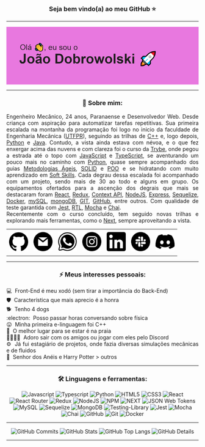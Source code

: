 ### <div align="center">Seja bem vindo(a) ao meu GitHub ⭐</div>

-----

<img align="center" alt="Header" src="https://raw.githubusercontent.com/JoaoDobrowolski/JoaoDobrowolski/main/img/gitIntro.png"/>

-----

### <div align="center">👣 Sobre mim:</div>
<div align="justify">
<p>
Engenheiro Mecânico, 24 anos, Paranaense e Desenvolvedor Web. Desde criança com aspiração para automatizar tarefas repetitivas. Sua primeira escalada na montanha da programação foi logo no inicio da faculdade de Engenharia Mecânica (<a href="http://www.utfpr.edu.br/" target="_blank">UTFPR</a>), seguindo as trilhas de <a href="https://blog.betrybe.com/linguagem-de-programacao/cpp/" target="_blank">C++</a> e, logo depois, <a href="https://www.python.org/" target="_blank">Python</a> e <a href="https://blog.betrybe.com/java/" target="_blank">Java</a>. Contudo, a vista ainda estava com névoa, e o que fez enxergar acima das nuvens e com clareza foi o curso da <a href="https://www.betrybe.com/" target="_blank">Trybe</a>, onde pegou a estrada até o topo com <a href="https://developer.mozilla.org/pt-BR/docs/Web/JavaScript" target="_blank">JavaScript</a> e <a href="https://www.typescriptlang.org/" target="_blank">TypeScript</a>, se aventurando um pouco mais no caminho com <a href="https://www.python.org/" target="_blank">Python</a>, quase sempre acompanhado dos guias <a href="https://blog.betrybe.com/carreira/metodologias-ageis/" target="_blank">Metodologias Ágeis</a>, <a href="https://blog.betrybe.com/linguagem-de-programacao/solid-cinco-principios-poo/" target="_blank">SOLID</a> e <a href="https://blog.betrybe.com/tecnologia/poo-programacao-orientada-a-objetos/" target="_blank">POO</a> e se hidratando com muito aprendizado em <a href="https://blog.betrybe.com/soft-skills/" target="_blank">Soft Skills</a>. Cada degrau dessa escalada foi acompanhado com um projeto, sendo mais de 30 ao todo e alguns em grupo. Os equipamentos ofertados para a ascenção dos degrais que mais se destacaram foram <a href="https://pt-br.reactjs.org/" target="_blank">React</a>, <a href="https://react-redux.js.org/" target="_blank">Redux</a>, <a href="https://pt-br.reactjs.org/docs/context.html" target="_blank">Context API</a>, <a href="https://nodejs.org/en" target="_blank">NodeJS</a>, <a href="https://expressjs.com/pt-br/" target="_blank">Express</a>, <a href="https://sequelize.org/" target="_blank">Sequelize</a>, <a href="https://www.docker.com/" target="_blank">Docker</a>, <a href="https://www.mysql.com/" target="_blank">mySQL</a>, <a href="https://www.mongodb.com/" target="_blank">mongoDB</a>, <a href="https://git-scm.com/" target="_blank">GIT</a>, <a href="https://github.com/" target="_blank">GitHub</a>, entre outros. Com qualidade de teste garantida com <a href="https://jestjs.io/pt-BR/" target="_blank">Jest</a>, <a href="https://testing-library.com/docs/react-testing-library/intro/" target="_blank">RTL</a>, <a href="https://mochajs.org/" target="_blank">Mocha</a> e <a href="https://www.chaijs.com/" target="_blank">Chai</a>.<br>
Recentemente com o curso concluído, tem seguido novas trilhas e explorando mais ferramentas, como o <a href="https://nextjs.org/" target="_blank">Next</a>, sempre aproveitando a vista.
</p>
</div>

<div align="center">
<table>
<tr>
 <td align="center" colspan="11"></td>
</tr> 
<tr>
<td><a href="https://github.com/JoaoDobrowolski" target="_blank"><img src="https://github.com/JoaoDobrowolski/JoaoDobrowolski/blob/main/img/github.png?raw=true" width="50px" height="50px"/></a>
</td>
<td><a href="mailto:joaodobrowolski@outlook.com" target="_blank"><img src="https://github.com/JoaoDobrowolski/JoaoDobrowolski/blob/main/img/email.png?raw=true" width="50px" height="50px"/></a>
</td>
<td><a href="https://wa.me/5542999998887" target="_blank"><img src="https://github.com/JoaoDobrowolski/JoaoDobrowolski/blob/main/img/wpp.png?raw=true" width="50px" height="50px"/></a>
</td>
<td><a href="https://www.instagram.com/joaodobrowolski/" target="_blank"><img src="https://github.com/JoaoDobrowolski/JoaoDobrowolski/blob/main/img/insta.png?raw=true" width="50px" height="50px"/></a>
</td>
<td><a href="https://www.linkedin.com/in/joaodobrowolski/" target="_blank"><img src="https://github.com/JoaoDobrowolski/JoaoDobrowolski/blob/main/img/linkedin.png?raw=true" width="50px" height="50px"/></a>
</td>
<td><a href="https://slack.com/app_redirect?channel=U037PTJ6Q66"><img src="https://github.com/JoaoDobrowolski/JoaoDobrowolski/blob/main/img/slack.png?raw=true" width="50px" height="50px"/></a>
</td>
<td><a href="https://discordapp.com/users/JoaoDobrowolski#3961" target="_blank"><img src="https://github.com/JoaoDobrowolski/JoaoDobrowolski/blob/main/img/discord.png?raw=true" width="50px" height="50px"/></a>
</td>
<tr>
<td align="center" colspan="11"></td>
</tr> 
</table>
</div>

-----

### <div align="center">⚡ Meus interesses pessoais:</div>

<div align="justify">
<p>
💻&nbsp; Front-End é meu xodó (sem tirar a importância do Back-End)<br>
🛡️&nbsp; Característica que mais aprecio é a honra<br>
🐕&nbsp; Tenho 4 dogs<br>
:electron:&nbsp; Posso passar horas conversando sobre física<br>
😛&nbsp; Minha primeira e-linguagem foi C++<br>
🌊&nbsp; O melhor lugar para se estar é na praia<br>
👨‍👩‍👧‍👦&nbsp; Adoro sair com os amigos ou jogar com eles pelo Discord<br>
⚙️&nbsp; Já fui estagiário de projetos, onde fazia diversas simulações mecânicas e de fluidos<br>
🧙&nbsp; Senhor dos Anéis e Harry Potter > outros
</p>
</div>

-----

### <div align="center">🛠️ Linguagens e ferramentas:</div>

<div align="center">
<img alt="Javascript" src="https://img.shields.io/badge/javascript-%23323330.svg?style=for-the-badge&logo=javascript&logoColor=%23F7DF1E">
<img alt="Typescript" src="https://img.shields.io/badge/typescript-%23007ACC.svg?style=for-the-badge&logo=typescript&logoColor=white">
<img alt="Python" src="https://img.shields.io/badge/python-%23323330.svg?style=for-the-badge&logo=python&logoColor=#3776AB">
<img alt="HTML5" src="https://img.shields.io/badge/html5-%23E34F26.svg?style=for-the-badge&logo=html5&logoColor=white">
<img alt="CSS3" src="https://img.shields.io/badge/css3-%231572B6.svg?style=for-the-badge&logo=css3&logoColor=white">
<img alt="React" src="https://img.shields.io/badge/react-%2320232a.svg?style=for-the-badge&logo=react&logoColor=%2361DAFB">
<img alt="React Router" src="https://img.shields.io/badge/React_Router-CA4245?style=for-the-badge&logo=react-router&logoColor=white">
<img alt="Redux" src="https://img.shields.io/badge/redux-%23593d88.svg?style=for-the-badge&logo=redux&logoColor=white">
<img alt="NodeJS" src="https://img.shields.io/badge/node.js-6DA55F?style=for-the-badge&logo=node.js&logoColor=white">
<img alt="NPM" src="https://img.shields.io/badge/NPM-%23000000.svg?style=for-the-badge&logo=npm&logoColor=white">
<img alt="NEXT" src="https://img.shields.io/badge/next.js-000000?style=for-the-badge&logo=nextdotjs&logoColor=white">
<img alt="JSON Web Tokens" src="https://img.shields.io/badge/JSON%20Web%20Tokens-000000.svg?style=for-the-badge&logo=JSON-Web-Tokens&logoColor=white">
<img alt="MySQL" src="https://img.shields.io/badge/mysql-%2300f.svg?style=for-the-badge&logo=mysql&logoColor=white">
<img alt="Sequelize" src="https://img.shields.io/badge/Sequelize-52B0E7?style=for-the-badge&logo=Sequelize&logoColor=white">
<img alt="MongoDB" src="https://img.shields.io/badge/MongoDB-%234ea94b.svg?style=for-the-badge&logo=mongodb&logoColor=white">
<img alt="Testing-Library" src="https://img.shields.io/badge/-TestingLibrary-%23E33332?style=for-the-badge&logo=testing-library&logoColor=white">
<img alt="Jest" src="https://img.shields.io/badge/-jest-%23C21325?style=for-the-badge&logo=jest&logoColor=white">
<img alt="Mocha" src="https://img.shields.io/badge/-mocha-%238D6748?style=for-the-badge&logo=mocha&logoColor=white">
<img alt="Chai" src="https://img.shields.io/badge/Chai-A30701.svg?style=for-the-badge&logo=Chai&logoColor=white">
<img alt="GitHub" src="https://img.shields.io/badge/github-%23121011.svg?style=for-the-badge&logo=github&logoColor=white">
<img alt="Git" src="https://img.shields.io/badge/git-%23F05033.svg?style=for-the-badge&logo=git&logoColor=white">
<img alt="Docker" src="https://img.shields.io/badge/docker-%230db7ed.svg?style=for-the-badge&logo=docker&logoColor=white">
</div>

-----

<div align="center">
<img alt="GitHub Commits" width="200px" src="http://github-profile-summary-cards.vercel.app/api/cards/productive-time?username=JoaoDobrowolski&theme=dark&utcOffset=3"/>
<img alt="GitHub Stats" width="200px" src="http://github-profile-summary-cards.vercel.app/api/cards/stats?username=JoaoDobrowolski&theme=dark"/>
<img alt="GitHub Top Langs" width="200px" src="http://github-profile-summary-cards.vercel.app/api/cards/repos-per-language?username=JoaoDobrowolski&theme=dark"/>
<img alt="GitHub Details" width="420px" src="http://github-profile-summary-cards.vercel.app/api/cards/profile-details?username=JoaoDobrowolski&theme=dark"/>
</div>

-----
